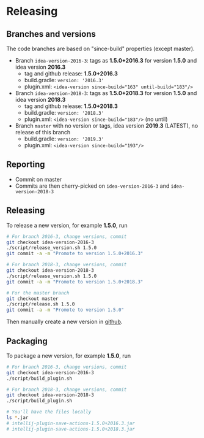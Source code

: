 # Releasing

## Branches and versions

The code branches are based on "since-build" properties (except master).

- Branch `idea-version-2016-3`: tags as **1.5.0+2016.3** for version **1.5.0** and idea version **2016.3**
    - tag and github release: **1.5.0+2016.3**
    - build.gradle: `version: '2016.3'`
    - plugin.xml: `<idea-version since-build="163" until-build="183"/>`
- Branch `idea-version-2018-3`: tags as **1.5.0+2018.3** for version **1.5.0** and idea version **2018.3**
    - tag and github release: **1.5.0+2018.3**
    - build.gradle: `version: '2018.3'`
    - plugin.xml: `<idea-version since-build="183"/>` (no until)
- Branch `master` with no version or tags, idea version **2019.3** (LATEST), no release of this branch
    - build.gradle: `version: '2019.3'`
    - plugin.xml: `<idea-version since-build="193"/>`

## Reporting

- Commit on master
- Commits are then cherry-picked on `idea-version-2016-3` and `idea-version-2018-3`

## Releasing

To release a new version, for example **1.5.0**, run

```bash
# For branch 2016-3, change versions, commit
git checkout idea-version-2016-3
./script/release_version.sh 1.5.0
git commit -a -m "Promote to version 1.5.0+2016.3"

# For branch 2018-3, change versions, commit
git checkout idea-version-2018-3
./script/release_version.sh 1.5.0
git commit -a -m "Promote to version 1.5.0+2018.3"

# For the master branch
git checkout master
./script/release.sh 1.5.0
git commit -a -m "Promote to version 1.5.0"

```

Then manually create a new version in [github](https://github.com/dubreuia/intellij-plugin-save-actions/releases/new).

## Packaging

To package a new version, for example **1.5.0**, run

```bash
# For branch 2016-3, change versions, commit
git checkout idea-version-2016-3
./script/build_plugin.sh

# For branch 2018-3, change versions, commit
git checkout idea-version-2018-3
./script/build_plugin.sh

# You'll have the files locally
ls *.jar
# intellij-plugin-save-actions-1.5.0+2016.3.jar
# intellij-plugin-save-actions-1.5.0+2018.3.jar
```


